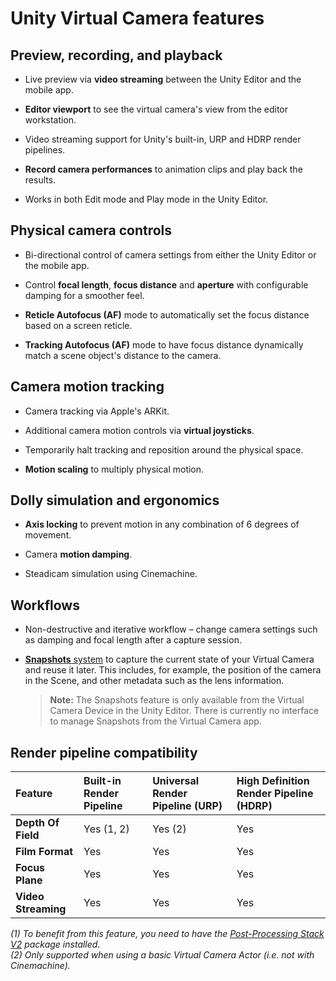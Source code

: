 # Unity Virtual Camera features

## Preview, recording, and playback

* Live preview via **video streaming** between the Unity Editor and the mobile app.

* **Editor viewport** to see the virtual camera's view from the editor workstation.

* Video streaming support for Unity's built-in, URP and HDRP render pipelines.

* **Record camera performances** to animation clips and play back the results.

* Works in both Edit mode and Play mode in the Unity Editor.

## Physical camera controls

* Bi-directional control of camera settings from either the Unity Editor or the mobile app.

* Control **focal length**, **focus distance** and **aperture** with configurable damping for a smoother feel.

* **Reticle Autofocus (AF)** mode to automatically set the focus distance based on a screen reticle.

* **Tracking Autofocus (AF)** mode to have focus distance dynamically match a scene object's distance to the camera.

## Camera motion tracking

* Camera tracking via Apple's ARKit.

* Additional camera motion controls via **virtual joysticks**.

* Temporarily halt tracking and reposition around the physical space.

* **Motion scaling** to multiply physical motion.

## Dolly simulation and ergonomics

* **Axis locking** to prevent motion in any combination of 6 degrees of movement.

* Camera **motion damping**.

* Steadicam simulation using Cinemachine.

## Workflows

* Non-destructive and iterative workflow – change camera settings such as damping and focal length after a capture session.

* [**Snapshots** system](virtual-camera-snapshots.md) to capture the current state of your Virtual Camera and reuse it later. This includes, for example, the position of the camera in the Scene, and other metadata such as the lens information.

  >**Note:** The Snapshots feature is only available from the Virtual Camera Device in the Unity Editor. There is currently no interface to manage Snapshots from the Virtual Camera app.

## Render pipeline compatibility

  | **Feature** | **Built-in Render Pipeline** | **Universal Render Pipeline (URP)** | **High Definition Render Pipeline (HDRP)** |
  | :--- | :--- | :--- | :--- |
  | **Depth Of Field**  | Yes (1, 2)  | Yes (2) | Yes |
  | **Film Format** | Yes | Yes | Yes |
  | **Focus Plane** | Yes | Yes | Yes |
  | **Video Streaming** | Yes | Yes | Yes |

_(1) To benefit from this feature, you need to have the [Post-Processing Stack V2](https://docs.unity3d.com/Packages/com.unity.postprocessing@latest) package installed.<br />
(2) Only supported when using a basic Virtual Camera Actor (i.e. not with Cinemachine)._
